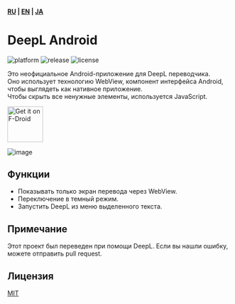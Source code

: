 #### [RU](https://github.com/sakusaku3939/DeepLAndroid/blob/master/README_RU.md) | [EN](https://github.com/sakusaku3939/DeepLAndroid#readme) | [JA](https://github.com/sakusaku3939/DeepLAndroid/blob/master/README_JA.md)
# DeepL Android
![platform](https://img.shields.io/badge/platform-android-green) ![release](https://img.shields.io/github/v/release/sakusaku3939/DeepLAndroid.svg) ![license](https://img.shields.io/github/license/sakusaku3939/DeepLAndroid)  

Это неофициальное Android-приложение для DeepL переводчика.  
Оно использует технологию WebView, компонент интерфейса Android, чтобы выглядеть как нативное приложение.  
Чтобы скрыть все ненужные элементы, используется JavaScript.  

[<img src="https://fdroid.gitlab.io/artwork/badge/get-it-on.png"
    alt="Get it on F-Droid"
    height="80">](https://f-droid.org/packages/com.example.deeplviewer)

![image](https://user-images.githubusercontent.com/53967490/89320092-fe2fdf00-d6bb-11ea-97d6-84fd66f73395.png)

## Функции
- Показывать только экран перевода через WebView.
- Переключение в темный режим.
- Запустить DeepL из меню выделенного текста.

## Примечание
Этот проект был переведен при помощи DeepL. Если вы нашли ошибку, можете отправить pull request.

## Лицензия
[MIT](https://github.com/sakusaku3939/DeepLAndroid/blob/master/LICENSE)
